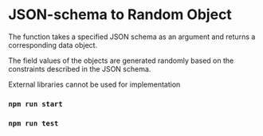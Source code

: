 # JSON-schema to Random Object

The function takes a specified JSON schema as an argument and returns a corresponding data object.

The field values of the objects are generated randomly based on the constraints described in the JSON schema. 

External libraries cannot be used for implementation

### `npm run start`

### `npm run test`
